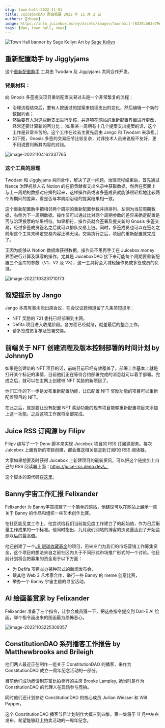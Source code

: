 ```yaml
---
slug: town-hall-2022-11-01
title: JuiceboxDAO 周会概要 2022 年 11 月 2 日
authors: [zhape]
image: https://info.juicebox.money/assets/images/townhall-f6220cb63e79e62f790a0ba4a041c68c.png
tags: [dao, town hall, news]
---
```


![Town Hall banner by Sage Kellyn](townhall.png) 
Art by [Sage Kellyn](https://twitter.com/SageKellyn)



## 重新配置助手 by Jigglyjams

这个[重新配置助手](https://juicetool.xyz/juicebox) 工具由 Twodam 及 Jigglyjams 共同合作开发。

### 背景材料：

向 Gnosis 多签提交项目重新配置交易过去是一个非常繁复的流程：

- 治理流程结束后，要有人按通过的提案来梳理支出的变化，然后编辑一个新的数据列表；
- 然后要有人对这些新支出进行复核，并逐项在网站的重新配置界面进行更改，经常还要计算新的百分比；（如果某一周期有十几个提案支出提案的话，这个工作是非常辛苦的。这个工作在过去主要先后由 Jango 和 Twodam 来承担。）
- 如下图，Gnosis 多签的交易细节比较复杂，对非技术人员来说极不友好，更不用说要判断其内容的对错。

![image-20221104162337765](image-20221104162337765.png)

### 这个工具的原理

Twodam 和 Jigglyjams 共同合作，解决了这一问题。治理流程结束后，首先通过 Nance 治理机器人去 Notion 的在册贡献者支出名录中获取数据，然后在页面上与上一周期的数据对应排列起来，这样操作员或者多签成员就能够很轻松地比较两个周期间的差异，看是否与本周期治理的提案结果相一致。

这个重新配置助手把相邻两个周期的重新配置参数并排排列，左侧为当前周期数据，右侧为下一周期数据。操作员可以通过比对两个周期参数的差异来确定配置是否与治理投票的结果相符。如果相符，操作员就会签署及提交新的 Gnosis 多签交易，经过多签成员签名之后就可以排队交易上链。同时，多签成员也可以在签名之前用这个工具来确定交易内容正确无误。交易执行之后，项目的重新配置就完成了。

正因为能够从 Notion 数据库获得数据，操作员不用再手工在 Juicebox.money 界面进行计算及填写的操作。尤其是 JuiceboxDAO 接下来可能每个周期要重新配置三个金库的参数（V1、V2 及 V3），这一工具将会大减轻操作员或多签成员的负担。

![image-20221103231710173](image-20221103231710173.png)

## 简短提示 by Jango

Jango 本周有事未能出席会议，在会议议题频道留了几条简短提示：

- NFT 奖励的 721 委托已经部署到主网。
- Defifa 项目进入收尾阶段。各方面已经就绪，就差最后的整合工作。
- 请多签成员复核及签署交易。

## 前端关于 NFT 创建流程及版本控制部署的时间计划 by JohnnyD 

如果是创建新的 NFT 项目的话，前端目前已经有效覆盖了。部署工作基本上就是打开某个标记的事情，目前他们正在等待合约部署完成的消息就可以着手部署。完成之后，就可以在主网上创建带 NFT 奖励的新项目了。

他们工作的下一步是发布重新配置功能，让已配置 NFT 奖励功能的项目可以重新配置项目的 NFT。

在此之后，就是要让没有配置 NFT 奖励功能的现有项目能够重新配置项目来添加上这一功能。之后这项工作就将全部完成。

## Juice RSS 订阅源 by Filipv

Filipv 编写了一个 Deno 脚本来实现 Juicebox 项目的 RSS 订阅源服务。每次 Juicebox 上面有新的项目创建，都会推送相关信息到订阅f的 RSS 阅读器。

大家如果想要及时获得 Juicebox 上新建项目的最新资讯，可以把这个链接加上自己的 RSS 阅读器上面：https://juice-rss.deno.dev/。

这个脚本的源代码在[这里](https://github.com/filipvvv/juice-rss)。

## Banny宇宙工作汇报 Felixander

Felixander 为 Banny宇宙搭建了一个简单的[网站](https://felixanderfelixand.wixsite.com/bannyverse)，他建议可以在网站上展示一些关于 Banny 的作品和组织一些艺术创作比赛。

在社区能见度工作上，他尝试给我们当前能见度工作建立了的起始值，作为日后衡量工作成果的一个标准。他同时指出，九月我们网站的博客的浏览量达到了开始监测以后的最高值。

他还创建了一个[JB 眼球收藏基金](https://juicebox.money/v2/p/293)的项目，用来专门为我们的市场营销工作筹集资金，这个项目的想法来自之前社区内关于不同形式市场推广形式的一个讨论。他目前计划将会把募集的资金用于以下方面：

- 为 Defifa 项目举办某种形式的新闻发布会，
- 跟其他 Web 3 艺术家合作，举行一些 Banny 的 meme 创意比赛，
- 举办一个 Banny 宇宙主题的寻宝活动。

 ## AI 绘画鉴赏家 by Felixander

Felixander 准备了三个指令，让参会成员猜一下，把这些指令提交到 Dall-E AI 绘画，哪个指令画出来的图画最为恐怖恶心。

![image-20221103225309357](image-20221103225309357.png)

## ConstitutionDAO 系列播客工作报告 by Matthewbrooks and Brileigh

他们两人最近正在制作一组关于 ConstitutionDAO 的播客，来作为 ConstitutionDAO 成立一周年纪念活动的一部分。

目前他们成功邀请到苏富比拍卖行的主席 Brooke Lampley, 她当时是作为 ConstitutionDAO 的代理人在现场参与竞拍。

同时他们还计划参访 ConstitutionDAO 的核心成员 Juilian Weisser 和 Will Papper。

这个 ConstitutionDAO 播客节目计划制作大概三到四集，第一集将于 11 月中左右发布，希望能够赶上拍卖活动的一周年纪念。

